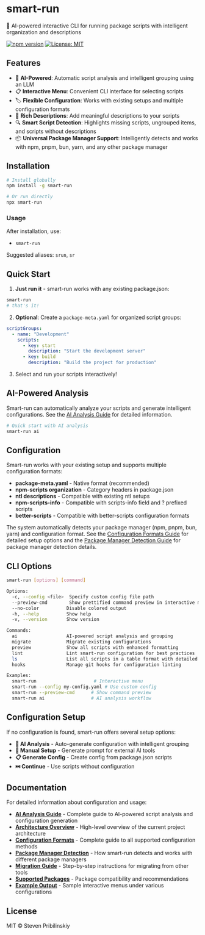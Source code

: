 # smart-run

🚀 AI-powered interactive CLI for running package scripts with intelligent organization and descriptions

[![npm version](https://badge.fury.io/js/smart-run.svg)](https://www.npmjs.com/package/smart-run)
[![License: MIT](https://img.shields.io/badge/License-MIT-yellow.svg)](https://opensource.org/licenses/MIT)

## Features

- 🧠 **AI-Powered**: Automatic script analysis and intelligent grouping using an LLM
- 📋 **Interactive Menu**: Convenient CLI interface for selecting scripts
- 🏷️ **Flexible Configuration**: Works with existing setups and multiple configuration formats
- 📝 **Rich Descriptions**: Add meaningful descriptions to your scripts
- 🔍 **Smart Script Detection**: Highlights missing scripts, ungrouped items, and scripts without descriptions
- 📦 **Universal Package Manager Support**: Intelligently detects and works with npm, pnpm, bun, yarn, and any other package manager

## Installation

```bash
# Install globally
npm install -g smart-run

# Or run directly
npx smart-run
```

### Usage

After installation, use:
- `smart-run`

Suggested aliases: `srun`, `sr`

## Quick Start

1. **Just run it** - smart-run works with any existing package.json:

```bash
smart-run
# that's it!
```

2. **Optional**: Create a `package-meta.yaml` for organized script groups:

```yaml
scriptGroups:
  - name: "Development"
    scripts:
      - key: start
        description: "Start the development server"
      - key: build
        description: "Build the project for production"
```

3. Select and run your scripts interactively!

## AI-Powered Analysis

Smart-run can automatically analyze your scripts and generate intelligent configurations. See the [AI Analysis Guide](./docs/ai-analysis.md) for detailed information.

```bash
# Quick start with AI analysis
smart-run ai
```

## Configuration

Smart-run works with your existing setup and supports multiple configuration formats:

- **package-meta.yaml** - Native format (recommended)
- **npm-scripts organization** - Category headers in package.json
- **ntl descriptions** - Compatible with existing ntl setups
- **npm-scripts-info** - Compatible with scripts-info field and ? prefixed scripts
- **better-scripts** - Compatible with better-scripts configuration formats

The system automatically detects your package manager (npm, pnpm, bun, yarn) and configuration format. See the [Configuration Formats Guide](./docs/configuration-formats.md) for detailed setup options and the [Package Manager Detection Guide](./docs/package-manager-detection.md) for package manager detection details.

## CLI Options

```bash
smart-run [options] [command]

Options:
  -c, --config <file>  Specify custom config file path
  --preview-cmd        Show prettified command preview in interactive mode
  --no-color          Disable colored output
  -h, --help          Show help
  -v, --version       Show version

Commands:
  ai                  AI-powered script analysis and grouping
  migrate             Migrate existing configurations
  preview             Show all scripts with enhanced formatting
  lint                Lint smart-run configuration for best practices
  ls                  List all scripts in a table format with detailed information
  hooks               Manage git hooks for configuration linting

Examples:
  smart-run                     # Interactive menu
  smart-run --config my-config.yaml # Use custom config
  smart-run --preview-cmd      # Show command preview
  smart-run ai                 # AI analysis workflow
```

## Configuration Setup

If no configuration is found, smart-run offers several setup options:

- **🧠 AI Analysis** - Auto-generate configuration with intelligent grouping
- **📝 Manual Setup** - Generate prompt for external AI tools
- **📋 Generate Config** - Create config from package.json scripts
- **⏭️ Continue** - Use scripts without configuration

## Documentation

For detailed information about configuration and usage:

- **[AI Analysis Guide](./docs/ai-analysis.md)** - Complete guide to AI-powered script analysis and configuration generation
- **[Architecture Overview](./docs/architecture.md)** - High-level overview of the current project architecture
- **[Configuration Formats](./docs/configuration-formats.md)** - Complete guide to all supported configuration methods
- **[Package Manager Detection](./docs/package-manager-detection.md)** - How smart-run detects and works with different package managers
- **[Migration Guide](./docs/migration-guide.md)** - Step-by-step instructions for migrating from other tools  
- **[Supported Packages](./docs/supported-packages.md)** - Package compatibility and recommendations
- **[Example Output](./docs/example-output.md)** - Sample interactive menus under various configurations

## License

MIT © Steven Pribilinskiy
